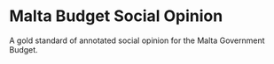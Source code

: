 # Malta Budget Social Opinion
A gold standard of annotated social opinion for the Malta Government Budget.
